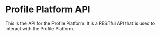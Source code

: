 # Profile Platform API

This is the API for the Profile Platform. It is a RESTful API that is used to interact with the Profile Platform.
